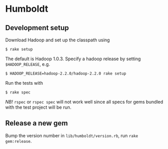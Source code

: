 # Humboldt

## Development setup

Download Hadoop and set up the classpath using

    $ rake setup

The default is Hadoop 1.0.3. Specify a hadoop release by setting
`$HADOOP_RELEASE`, e.g.

    $ HADOOP_RELEASE=hadoop-2.2.0/hadoop-2.2.0 rake setup

Run the tests with

    $ rake spec

_NB!_ `rspec` or `rspec spec` will not work well since all specs for
gems bundled with the test project will be run.

## Release a new gem

Bump the version number in `lib/humboldt/version.rb`, run `rake gem:release`.
